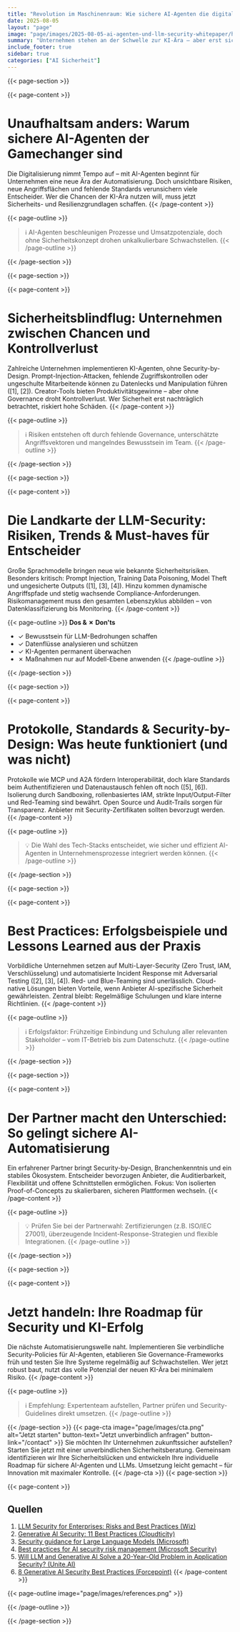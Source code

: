 ```yaml
---
title: "Revolution im Maschinenraum: Wie sichere AI-Agenten die digitale Transformation freisetzen"
date: 2025-08-05
layout: "page"
image: "page/images/2025-08-05-ai-agenten-und-llm-security-whitepaper/hero.jpg"
summary: "Unternehmen stehen an der Schwelle zur KI-Ära – aber erst sichere, robuste AI-Agenten setzen das volle Automatisierungspotenzial frei. Dieses Whitepaper beleuchtet Chancen, Risiken und praxisnahe Best Practices im Umgang mit LLMs. Es liefert Entscheidern fundierte Guidance – von der Analyse aktueller Security-Lücken bis zur Auswahl qualifizierter Partner für den produktiven Einsatz."
include_footer: true
sidebar: true
categories: ["AI Sicherheit"]
---
```


{{< page-section >}}

{{< page-content >}}
# Unaufhaltsam anders: Warum sichere AI-Agenten der Gamechanger sind

Die Digitalisierung nimmt Tempo auf – mit AI-Agenten beginnt für Unternehmen eine neue Ära der Automatisierung. Doch unsichtbare Risiken, neue Angriffsflächen und fehlende Standards verunsichern viele Entscheider. Wer die Chancen der KI-Ära nutzen will, muss jetzt Sicherheits- und Resilienzgrundlagen schaffen.
{{< /page-content >}}

{{< page-outline >}}
> ℹ️ AI-Agenten beschleunigen Prozesse und Umsatzpotenziale, doch ohne Sicherheitskonzept drohen unkalkulierbare Schwachstellen.
{{< /page-outline >}}

{{< /page-section >}}

{{< page-section >}}

{{< page-content >}}
# Sicherheitsblindflug: Unternehmen zwischen Chancen und Kontrollverlust

Zahlreiche Unternehmen implementieren KI-Agenten, ohne Security-by-Design. Prompt-Injection-Attacken, fehlende Zugriffskontrollen oder ungeschulte Mitarbeitende können zu Datenlecks und Manipulation führen ([1], [2]). Creator-Tools bieten Produktivitätsgewinne – aber ohne Governance droht Kontrollverlust. Wer Sicherheit erst nachträglich betrachtet, riskiert hohe Schäden.
{{< /page-content >}}

{{< page-outline >}}
> ℹ️ Risiken entstehen oft durch fehlende Governance, unterschätzte Angriffsvektoren und mangelndes Bewusstsein im Team.
{{< /page-outline >}}

{{< /page-section >}}

{{< page-section >}}

{{< page-content >}}
# Die Landkarte der LLM-Security: Risiken, Trends & Must-haves für Entscheider

Große Sprachmodelle bringen neue wie bekannte Sicherheitsrisiken. Besonders kritisch: Prompt Injection, Training Data Poisoning, Model Theft und ungesicherte Outputs ([1], [3], [4]). Hinzu kommen dynamische Angriffspfade und stetig wachsende Compliance-Anforderungen. Risikomanagement muss den gesamten Lebenszyklus abbilden – von Datenklassifizierung bis Monitoring.
{{< /page-content >}}

{{< page-outline >}}
**Dos & ✗ Don'ts**
- ✓ Bewusstsein für LLM-Bedrohungen schaffen
- ✓ Datenflüsse analysieren und schützen
- ✓ KI-Agenten permanent überwachen
- ✗ Maßnahmen nur auf Modell-Ebene anwenden
{{< /page-outline >}}

{{< /page-section >}}

{{< page-section >}}

{{< page-content >}}
# Protokolle, Standards & Security-by-Design: Was heute funktioniert (und was nicht)

Protokolle wie MCP und A2A fördern Interoperabilität, doch klare Standards beim Authentifizieren und Datenaustausch fehlen oft noch ([5], [6]). Isolierung durch Sandboxing, rollenbasiertes IAM, strikte Input/Output-Filter und Red-Teaming sind bewährt. Open Source und Audit-Trails sorgen für Transparenz. Anbieter mit Security-Zertifikaten sollten bevorzugt werden.
{{< /page-content >}}

{{< page-outline >}}
> 💡 Die Wahl des Tech-Stacks entscheidet, wie sicher und effizient AI-Agenten in Unternehmensprozesse integriert werden können.
{{< /page-outline >}}

{{< /page-section >}}

{{< page-section >}}

{{< page-content >}}
# Best Practices: Erfolgsbeispiele und Lessons Learned aus der Praxis

Vorbildliche Unternehmen setzen auf Multi-Layer-Security (Zero Trust, IAM, Verschlüsselung) und automatisierte Incident Response mit Adversarial Testing ([2], [3], [4]). Red- und Blue-Teaming sind unerlässlich. Cloud-native Lösungen bieten Vorteile, wenn Anbieter AI-spezifische Sicherheit gewährleisten. Zentral bleibt: Regelmäßige Schulungen und klare interne Richtlinien.
{{< /page-content >}}

{{< page-outline >}}
> ℹ️ Erfolgsfaktor: Frühzeitige Einbindung und Schulung aller relevanten Stakeholder – vom IT-Betrieb bis zum Datenschutz.
{{< /page-outline >}}

{{< /page-section >}}

{{< page-section >}}

{{< page-content >}}
# Der Partner macht den Unterschied: So gelingt sichere AI-Automatisierung

Ein erfahrener Partner bringt Security-by-Design, Branchenkenntnis und ein stabiles Ökosystem. Entscheider bevorzugen Anbieter, die Auditierbarkeit, Flexibilität und offene Schnittstellen ermöglichen. Fokus: Von isolierten Proof-of-Concepts zu skalierbaren, sicheren Plattformen wechseln.
{{< /page-content >}}

{{< page-outline >}}
> 💡 Prüfen Sie bei der Partnerwahl: Zertifizierungen (z.B. ISO/IEC 27001), überzeugende Incident-Response-Strategien und flexible Integrationen.
{{< /page-outline >}}

{{< /page-section >}}

{{< page-section >}}

{{< page-content >}}
# Jetzt handeln: Ihre Roadmap für Security und KI-Erfolg

Die nächste Automatisierungswelle naht. Implementieren Sie verbindliche Security-Policies für AI-Agenten, etablieren Sie Governance-Frameworks früh und testen Sie Ihre Systeme regelmäßig auf Schwachstellen. Wer jetzt robust baut, nutzt das volle Potenzial der neuen KI-Ära bei minimalem Risiko.
{{< /page-content >}}

{{< page-outline >}}
> ℹ️ Empfehlung: Expertenteam aufstellen, Partner prüfen und Security-Guidelines direkt umsetzen.
{{< /page-outline >}}

{{< /page-section >}}
{{< page-cta image="page/images/cta.png" alt="Jetzt starten" button-text="Jetzt unverbindlich anfragen" button-link="/contact" >}}
Sie möchten Ihr Unternehmen zukunftssicher aufstellen? Starten Sie jetzt mit einer unverbindlichen Sicherheitsberatung. Gemeinsam identifizieren wir Ihre Sicherheitslücken und entwickeln Ihre individuelle Roadmap für sichere AI-Agenten und LLMs. Umsetzung leicht gemacht – für Innovation mit maximaler Kontrolle.
{{< /page-cta >}}
{{< page-section >}}

{{< page-content >}}
## Quellen

1. [LLM Security for Enterprises: Risks and Best Practices (Wiz)](https://www.wiz.io/academy/llm-security)  
2. [Generative AI Security: 11 Best Practices (Cloudticity)](https://blog.cloudticity.com/ai-machine-learning-security-best-practices?hs_amp=true)  
3. [Security guidance for Large Language Models (Microsoft)](https://playbook.microsoft.com/code-with-mlops/technology-guidance/generative-ai/working-with-llms/security/security-recommend/)  
4. [Best practices for AI security risk management (Microsoft Security)](https://www.microsoft.com/en-us/security/blog/2021/12/09/best-practices-for-ai-security-risk-management/)  
5. [Will LLM and Generative AI Solve a 20-Year-Old Problem in Application Security? (Unite.AI)](https://www.unite.ai/will-llm-and-generative-ai-solve-a-20-year-old-problem-in-application-security/)  
6. [8 Generative AI Security Best Practices (Forcepoint)](https://www.forcepoint.com/es/blog/insights/generative-ai-security-best-practices)
{{< /page-content >}}

{{< page-outline image="page/images/references.png" >}}

{{< /page-outline >}}

{{< /page-section >}}